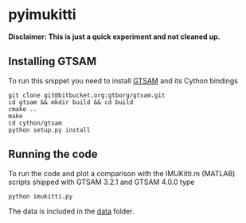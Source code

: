 # pyimukitti

**Disclaimer: This is just a quick experiment and not cleaned up.**

## Installing GTSAM

To run this snippet you need to install [GTSAM](https://bitbucket.org/gtborg/gtsam) and its Cython bindings

```
git clone git@bitbucket.org:gtborg/gtsam.git
cd gtsam && mkdir build && cd build
cmake ..
make
cd cython/gtsam
python setup.py install
```

## Running the code

To run the code and plot a comparison with the IMUKitti.m (MATLAB) scripts
shipped with GTSAM 3.2.1 and GTSAM 4.0.0 type

```
python imukitti.py
```

The data is included in the [data](./data) folder.

